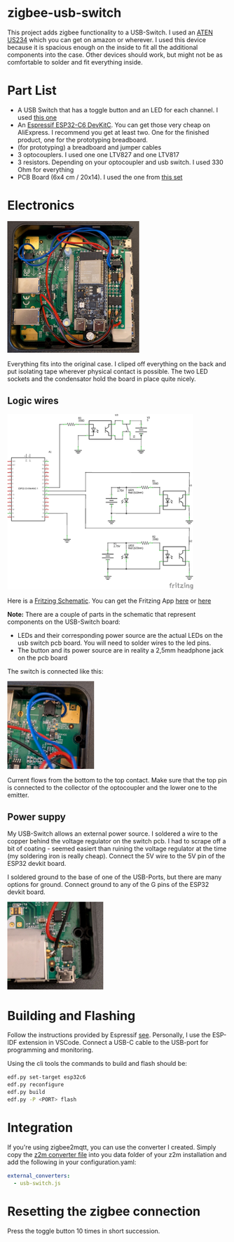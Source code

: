 # zigbee-usb-switch

This project adds zigbee functionality to a USB-Switch.
I used an [ATEN US234](https://www.aten.com/global/en/products/usb-solutions/docks-and-switches/us234/) which you can get on amazon or wherever.
I used this device because it is spacious enough on the inside to fit all the additional components into the case. Other devices should work, but might not be as comfortable to solder and fit everything inside.

# Part List

- A USB Switch that has a toggle button and an LED for each channel. I used [this one](https://www.aten.com/global/en/products/usb-solutions/docks-and-switches/us234/)
- An [Espressif ESP32-C6 DevKitC](https://docs.espressif.com/projects/esp-dev-kits/en/latest/esp32c6/esp32-c6-devkitc-1/user_guide.html#). You can get those very cheap on AliExpress. I recommend you get at least two. One for the finished product, one for the prototyping breadboard.
- (for prototyping) a breadboard and jumper cables
- 3 optocouplers. I used one one LTV827 and one LTV817
- 3 resistors. Depending on your optocoupler and usb switch. I used 330 Ohm for everything
- PCB Board (6x4 cm / 20x14). I used the one from [this set](https://www.az-delivery.de/en/products/pcb-board-set-lochrasterplatte-platine-leiterplatte-4x4-stuck)

# Electronics

<img alt="casing" src="assets/casing.jpg" height=300 />

Everything fits into the original case. I cliped off everything on the back and put isolating tape wherever physical contact is possible. The two LED sockets and the condensator hold the board in place quite nicely.

## Logic wires

<img alt="circuit diagram" src="assets/circuit_diagram.png" height=400 />

Here is a [Fritzing Schematic](./assets/zigbee-usb-switch.fzz).
You can get the Fritzing App [here](https://fritzing.org/) or [here](https://github.com/fritzing/fritzing-app/releases)

**Note:**
There are a couple of parts in the schematic that represent components on the USB-Switch board:

- LEDs and their corresponding power source are the actual LEDs on the usb switch pcb board. You will need to solder wires to the led pins.
- The button and its power source are in reality a 2,5mm headphone jack on the pcb board

The switch is connected like this:

<img alt="switch connect" src="assets/switch_connection.jpg" height=200 />

Current flows from the bottom to the top contact. Make sure that the top pin is connected to the collector of the optocoupler and the lower one to the emitter.

## Power suppy

My USB-Switch allows an external power source. I soldered a wire to the copper behind the voltage regulator on the switch pcb. I had to scrape off a bit of coating - seemed easiert than ruining the voltage regulator at the time (my soldering iron is really cheap). Connect the 5V wire to the 5V pin of the ESP32 devkit board.

I soldered ground to the base of one of the USB-Ports, but there are many options for ground. Connect ground to any of the G pins of the ESP32 devkit board.

<img alt="power supply" src="assets/power_supply.jpg" height=200 />

# Building and Flashing

Follow the instructions provided by Espressif [see](https://github.com/espressif/esp-zigbee-sdk/tree/main/examples/esp_zigbee_HA_sample/HA_on_off_light). Personally, I use the ESP-IDF extension in VSCode. Connect a USB-C cable to the USB-port for programming and monitoring.

Using the cli tools the commands to build and flash should be:

```sh
edf.py set-target esp32c6
edf.py reconfigure
edf.py build
edf.py -P <PORT> flash
```

# Integration

If you're using zigbee2mqtt, you can use the converter I created.
Simply copy the [z2m converter file](./z2m_converter/usb-switch.js) into you data folder of your z2m installation and add the following in your configuration.yaml:

```yaml
external_converters:
  - usb-switch.js
```

# Resetting the zigbee connection

Press the toggle button 10 times in short succession.
